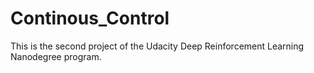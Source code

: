 # Continous_Control
This is the second project of the Udacity Deep Reinforcement Learning Nanodegree program.
